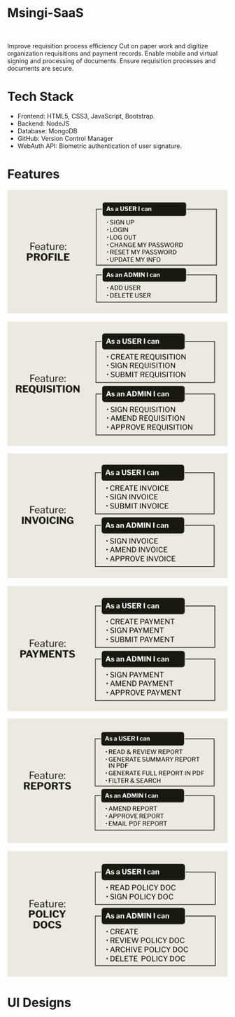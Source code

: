 # Msingi-SaaS

![]()

Improve requisition process efficiency
Cut on paper work and digitize organization requisitions and payment records.
Enable mobile and virtual signing and processing of documents.
Ensure requisition processes and documents are secure.

#  Tech Stack
 - Frontend: HTML5, CSS3, JavaScript, Bootstrap.
 - Backend: NodeJS
 - Database:  MongoDB
 - GitHub: Version Control Manager
 - WebAuth API: Biometric authentication of user signature.

 # Features
![Profile](./images/profile.png)

![Requisition](./images/requisition.png)

![Invoicing](./images/invoicing.png)

![Payments](./images/payments.png)

![Reports](./images/reports.png)

![Policy Documents](./images/policy-docs.png)



# UI Designs